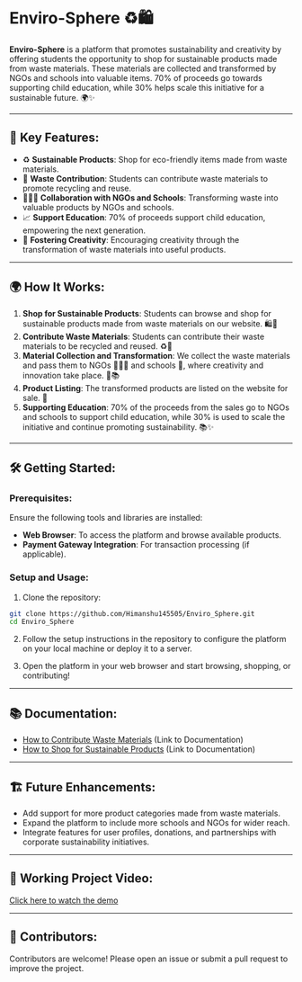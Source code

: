 # Enviro-Sphere ♻️🛍️

**Enviro-Sphere** is a platform that promotes sustainability and creativity by offering students the opportunity to shop for sustainable products made from waste materials. These materials are collected and transformed by NGOs and schools into valuable items. 70% of proceeds go towards supporting child education, while 30% helps scale this initiative for a sustainable future. 🌍✨

---

## 🚀 Key Features:
- ♻️ **Sustainable Products**: Shop for eco-friendly items made from waste materials.
- 🌱 **Waste Contribution**: Students can contribute waste materials to promote recycling and reuse.
- 🧑🏻‍🏫 **Collaboration with NGOs and Schools**: Transforming waste into valuable products by NGOs and schools.
- 📈 **Support Education**: 70% of proceeds support child education, empowering the next generation.
- 🌟 **Fostering Creativity**: Encouraging creativity through the transformation of waste materials into useful products.

---

## 🌍 How It Works:

1. **Shop for Sustainable Products**: Students can browse and shop for sustainable products made from waste materials on our website. 🛍️💚
2. **Contribute Waste Materials**: Students can contribute their waste materials to be recycled and reused. ♻️🌱
3. **Material Collection and Transformation**: We collect the waste materials and pass them to NGOs 🧑🏻‍🏫 and schools 🏫, where creativity and innovation take place. 🎨📚
4. **Product Listing**: The transformed products are listed on the website for sale. 🛒
5. **Supporting Education**: 70% of the proceeds from the sales go to NGOs and schools to support child education, while 30% is used to scale the initiative and continue promoting sustainability. 📚✨

---

## 🛠️ Getting Started:

### Prerequisites:
Ensure the following tools and libraries are installed:
- **Web Browser**: To access the platform and browse available products.
- **Payment Gateway Integration**: For transaction processing (if applicable).

### Setup and Usage:

1. Clone the repository:
   
```bash
git clone https://github.com/Himanshu145505/Enviro_Sphere.git
cd Enviro_Sphere
```

2. Follow the setup instructions in the repository to configure the platform on your local machine or deploy it to a server.

3. Open the platform in your web browser and start browsing, shopping, or contributing!

---

## 📚 Documentation:
- [How to Contribute Waste Materials](#) (Link to Documentation)
- [How to Shop for Sustainable Products](#) (Link to Documentation)

---

## 🏗️ Future Enhancements:
- Add support for more product categories made from waste materials.
- Expand the platform to include more schools and NGOs for wider reach.
- Integrate features for user profiles, donations, and partnerships with corporate sustainability initiatives.

---

## 🎥 Working Project Video:
[Click here to watch the demo](https://drive.google.com/drive/folders/1FthZz0snRcuMyxmFQLLSYcbQr6vS0xSJ?usp=drive_link)

---

## 🤝 Contributors:
Contributors are welcome! Please open an issue or submit a pull request to improve the project.
